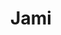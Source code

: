 ---
title: Jami
distributed: true
offline_messaging: 
no_phone_required: true
open_source: true
open_spec: 
e2ee: true
aosp:
multi_device: true
---